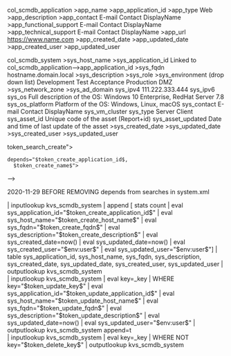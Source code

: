 col_scmdb_application
    >app_name
    >app_application_id
    >app_type
        Web
    >app_description
    >app_contact
        E-mail Contact DisplayName
    >app_functional_support
        E-mail Contact DisplayName
    >app_technical_support
        E-mail Contact DisplayName
    >app_url
        https://www.name.com
    >app_created_date
    >app_updated_date
    >app_created_user
    >app_updated_user




col_scmdb_system
    >sys_host_name
    >sys_application_id
        Linked to col_scmdb_application-->app_application_id
    >sys_fqdn
        hostname.domain.local
    >sys_description
    >sys_role
    >sys_environment (drop down list)
        Development
        Test
        Acceptance
        Production
        DMZ
    >sys_network_zone
    >sys_ad_domain
    sys_ipv4
        111.222.333.444
    sys_ipv6
    sys_os                  Full description of the OS: Windows 10 Enterprise, RedHat Server 7.8
    sys_os_platform         Platform of the OS: Windows, Linux, macOS
    sys_contact
        E-mail Contact DisplayName
    sys_vm_cluster
    sys_type
        Server
        Client
    sys_asset_id            Unique code of the asset (Report+id)
    sys_asset_updated       Date and time of last update of the asset
    >sys_created_date
    >sys_updated_date
    >sys_created_user
    >sys_updated_user


token_search_create">

    depends="$token_create_application_id$,
      $token_create_name$">
  -->


  <search id="token_search_update" depends="$token_update_key$, 
      $token_update_application_id$,
      $token_update_name$">


<search id="token_search_delete" depends="$token_delete_key$">


2020-11-29
BEFORE REMOVING depends from searches in system.xml
 <search id="token_search_create" depends="$token_create_application_id$,
      $token_create_host_name$,
      $token_create_fqdn$,
      $token_create_description$">
    <query>
      | inputlookup kvs_scmdb_system 
      | append [ stats count
        | eval sys_application_id="$token_create_application_id$" 
        | eval sys_host_name="$token_create_host_name$" 
        | eval sys_fqdn="$token_create_fqdn$" 
        | eval sys_description="$token_create_description$" 
        | eval sys_created_date=now()
        | eval sys_updated_date=now()
        | eval sys_created_user="$env:user$"
        | eval sys_updated_user="$env:user$"]
      | table sys_application_id, sys_host_name, sys_fqdn, sys_description, sys_created_date, sys_updated_date, sys_created_user, sys_updated_user
      | outputlookup kvs_scmdb_system
    </query>  
  </search>


  <search id="token_search_update" depends="$token_update_key$, 
      $token_update_application_id$,
      $token_update_host_name$,
      $token_update_fqdn$,
      $token_update_description$">
    <query>
      | inputlookup kvs_scmdb_system 
      | eval key=_key 
      | WHERE key="$token_update_key$" 
      | eval sys_application_id="$token_update_application_id$"
      | eval sys_host_name="$token_update_host_name$"
      | eval sys_fqdn="$token_update_fqdn$" 
      | eval sys_description="$token_update_description$" 
      | eval sys_updated_date=now()
      | eval sys_updated_user="$env:user$"
      | outputlookup kvs_scmdb_system append=t
    </query>  
  </search>
  
    
  <search id="token_search_delete" depends="$token_delete_key$">
    <query>
      | inputlookup kvs_scmdb_system
      | eval key=_key
      | WHERE NOT key="$token_delete_key$"
      | outputlookup kvs_scmdb_system
    </query>
  </search>

